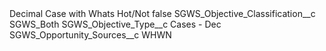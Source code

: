 <?xml version="1.0" encoding="UTF-8"?>
<CustomMetadata xmlns="http://soap.sforce.com/2006/04/metadata" xmlns:xsi="http://www.w3.org/2001/XMLSchema-instance" xmlns:xsd="http://www.w3.org/2001/XMLSchema">
    <label>Decimal Case with Whats Hot/Not</label>
    <protected>false</protected>
    <values>
        <field>SGWS_Objective_Classification__c</field>
        <value xsi:type="xsd:string">SGWS_Both</value>
    </values>
    <values>
        <field>SGWS_Objective_Type__c</field>
        <value xsi:type="xsd:string">Cases - Dec</value>
    </values>
    <values>
        <field>SGWS_Opportunity_Sources__c</field>
        <value xsi:type="xsd:string">WHWN</value>
    </values>
</CustomMetadata>

